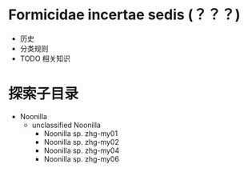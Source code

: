 # Formicidae incertae sedis (？？？)

* 历史
* 分类规则
* TODO 相关知识

# 探索子目录

* Noonilla   
    + unclassified Noonilla   
        * Noonilla sp. zhg-my01   
        * Noonilla sp. zhg-my02   
        * Noonilla sp. zhg-my04   
        * Noonilla sp. zhg-my06 